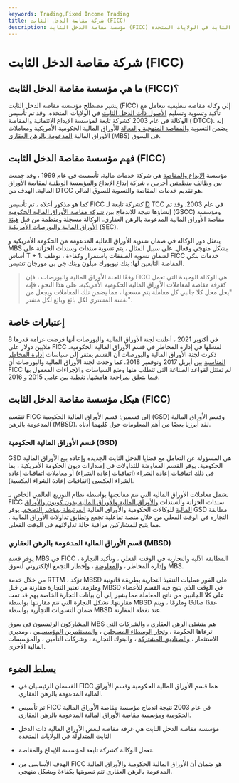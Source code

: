 ```yaml
---
keywords: Trading,Fixed Income Trading
title: شركة مقاصة الدخل الثابت (FICC)
description: مؤسسة مقاصة الدخل الثابت (FICC) هي وكالة تتعامل مع تأكيد وتسوية وتسليم الأصول ذات الدخل الثابت في الولايات المتحدة
---
```


# شركة مقاصة الدخل الثابت (FICC)
## ما هي مؤسسة مقاصة الدخل الثابت (FICC)؟

يشير مصطلح مؤسسة مقاصة الدخل الثابت (FICC) إلى وكالة مقاصة تنظيمية تتعامل مع تأكيد وتسوية وتسليم [الأصول ذات الدخل الثابت](/fixedincome) في الولايات المتحدة. وقد تم تأسيس الوكالة في عام 2003 كشركة تابعة لمؤسسة الإيداع الائتمانية والمقاصة ( DTCC). إنه يضمن التسوية [والمقاصة المنهجية والفعالة](/clearing) للأوراق المالية الحكومية الأمريكية ومعاملات الأوراق المالية [المدعومة بالرهن العقاري](/mbs) (MBS) في السوق.

## فهم مؤسسة مقاصة الدخل الثابت (FICC)

مؤسسة [الإيداع والمقاصة](/dtcc) هي شركة خدمات مالية. تأسست في عام 1999 ، وقد جمعت بين وظائف منظمتين أخريين ، شركة إيداع الإيداع والمؤسسة الوطنية لمقاصة الأوراق المالية. الهدف من DTCC هو تقديم خدمات المقاصة والتسوية للسوق المالي.

كما هو مذكور أعلاه ، تم تأسيس FICC كشركة تابعة لـ [D](/dtcc) TCC في عام 2003. وقد تم إنشاؤها نتيجة للاندماج بين [شركة مقاصة الأوراق المالية الحكومية](/gscc) (GSCC) ومؤسسة مقاصة الأوراق المالية المدعومة بالرهن العقاري. الوكالة مسجلة ومنظمة من قبل [هيئة الأوراق المالية والبورصات الأمريكية](/sec) (SEC).

يتمثل دور الوكالة في ضمان تسوية الأوراق المالية المدعومة من الحكومة الأمريكية و MBS بشكل منهجي وفعال. على سبيل المثال ، يتم تسوية سندات وسندات الخزانة على أساس T + 1. لضمان تسوية الصفقات باستمرار وكفاءة ، توظف FICC خدمات بنكي المقاصة التابعين لها: بنك نيويورك ميلون وبنك جي بي مورجان تشيس.

> وفقًا للجنة الأوراق المالية والبورصات ، فإن FICC هي الوكالة الوحيدة التي تعمل كغرفة مقاصة لمعاملات الأوراق المالية الحكومية الأمريكية. على هذا النحو ، فإنه "يحل محل كلا جانبي كل معاملة يتم مسحها ، مما يضمن تلك المعاملات ويجعل من نفسه المشتري لكل بائع وبائع لكل مشتر".

>

## إعتبارات خاصة

في أكتوبر 2021 ، أعلنت لجنة الأوراق المالية والبورصات أنها فرضت غرامة قدرها 8 ملايين دولار على FICC لفشلها في إدارة المخاطر في قسم الأوراق المالية الحكومية. ذكرت لجنة الأوراق المالية والبورصات أن القسم يفتقر إلى سياسات [إدارة المخاطر المناسبة](/riskmanagement) بين أبريل 2017 ونوفمبر 2018. كما وجدت لجنة الأوراق المالية والبورصات أن FICC لم تمتثل لقواعد الصناعة التي تتطلب منها وضع السياسات والإجراءات المعمول بها فيما يتعلق بمراجعة هامشها. تغطية بين عامي 2015 و 2016.

## هيكل مؤسسة مقاصة الدخل الثابت (FICC)

تنقسم FICC إلى قسمين: قسم الأوراق المالية الحكومية (GSD) وقسم الأوراق المالية المدعومة بالرهن (MBSD). لقد أبرزنا بعضًا من أهم المعلومات حول كليهما أدناه.

### قسم الأوراق المالية الحكومية (GSD)

GSD هي المسؤولة عن التعامل مع قضايا الدخل الثابت الجديدة وإعادة بيع الأوراق المالية الحكومية. يوفر القسم المعاوضة للتداولات في إصدارات ديون الحكومة الأمريكية ، بما في ذلك [اتفاقيات إعادة](/repurchaseagreement) الشراء (اتفاقيات إعادة الشراء) أو معاملات [اتفاقيات](/reverserepurchaseagreement) إعادة الشراء العكسي (اتفاقيات إعادة الشراء العكسية).

تشمل معاملات الأوراق المالية التي تتم معالجتها بواسطة نظام التوزيع العالمي الخاص بـ FICC سندات الخزانة والسندات [والأوراق المالية والأوراق المالية بدون كوبون والأوراق المالية](/zero-couponbond) للوكالات الحكومية والأوراق المالية [المرتبطة بمؤشر التضخم](/inflation-indexedsecurity). يوفر GSD مطابقة التجارة في الوقت الفعلي من خلال منصة تفاعلية تجمع وتطابق تداولات الأوراق المالية ، مما يتيح للمشاركين مراقبة حالة تداولاتهم في الوقت الفعلي.

### قسم الأوراق المالية المدعومة بالرهن العقاري (MBSD)

يوفر قسم MBS في FICC المطابقة الآلية والتجارية في الوقت الفعلي ، وتأكيد التجارة ، وإدارة المخاطر ، [والمعاوضة](/netting) ، وإخطار التجمع الإلكتروني لسوق MBS.

من خلال خدمة RTTM ، تؤكد MBSD على الفور عمليات التنفيذ التجارية بطريقة قانونية وملزمة. تعتبر التجارة مقارنة من قبل MBSD في الوقت الذي يتيح فيه القسم للأعضاء على كلا الجانبين من ناتج المعاملة مما يشير إلى أن بيانات التجارة الخاصة بهم قد تمت مقارنتها. تشكل التجارة التي تتم مقارنتها بواسطة MBSD عقدًا صالحًا وملزمًا ، ويتم ضمان التسويات التجارية بواسطة MBSD عند نقطة المقارنة.

المشاركون الرئيسيون في سوق MBS هم منشئي الرهن العقاري ، والشركات التي ترعاها الحكومة ، [وتجار الوسطاء المسجلين](/broker-dealer) ، [والمستثمرين المؤسسيين](/institutionalinvestor) ، ومديري الاستثمار ، [والصناديق المشتركة](/mutualfund) ، والبنوك التجارية ، وشركات التأمين ، والمؤسسات المالية الأخرى.

## يسلط الضوء

- القسمان الرئيسيان في FICC هما قسم الأوراق المالية الحكومية وقسم الأوراق المالية المدعومة بالرهن العقاري.

- تم تأسيس FICC في عام 2003 نتيجة اندماج مؤسسة مقاصة الأوراق المالية الحكومية ومؤسسة مقاصة الأوراق المالية المدعومة بالرهن العقاري.

- مؤسسة مقاصة الدخل الثابت هي غرفة مقاصة لبعض الأوراق المالية ذات الدخل الثابت المتداولة في الولايات المتحدة

- تعمل الوكالة كشركة تابعة لمؤسسة الإيداع والمقاصة.

- الهدف الأساسي من FICC هو ضمان أن الأوراق المالية الحكومية والأوراق المالية المدعومة بالرهن العقاري تتم تسويتها بكفاءة وبشكل منهجي.

